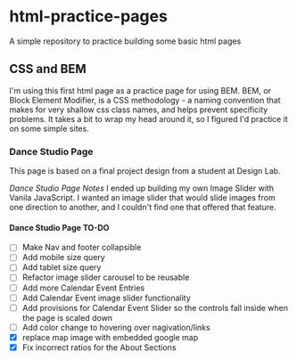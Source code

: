# html-practice-pages
A simple repository to practice building some basic html pages

## CSS and BEM
I'm using this first html page as a practice page for using BEM. BEM, or Block Element Modifier, is a CSS methodology - a naming convention that makes for very shallow css class names, and helps prevent specificity problems. It takes a bit to wrap my head around it, so I figured I'd practice it on some simple sites.

### Dance Studio Page
This page is based on a final project design from a student at Design Lab.

*Dance Studio Page Notes*
I ended up building my own Image Slider with Vanila JavaScript. I wanted an image slider that would slide images from one direction to another, and I couldn't find one that offered that feature. 

#### Dance Studio Page TO-DO
- [ ] Make Nav and footer collapsible
- [ ] Add mobile size query
- [ ] Add tablet size query
- [ ] Refactor image slider carousel to be reusable
- [ ] Add more Calendar Event Entries
- [ ] Add Calendar Event image slider functionality
- [ ] Add provisions for Calendar Event Slider so the controls fall inside when the page is scaled down
- [ ] Add color change to hovering over nagivation/links
- [X] replace map image with embedded google map
- [X] Fix incorrect ratios for the About Sections